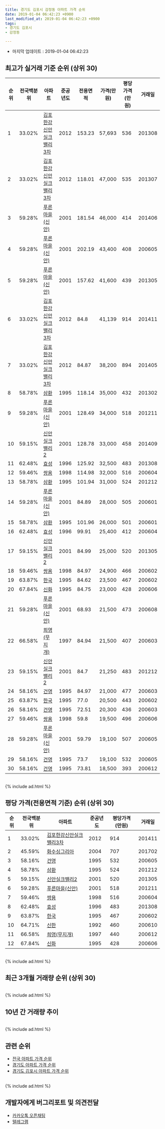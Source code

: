 ```yaml
---
title: 경기도 김포시 감정동 아파트 가격 순위
date: 2019-01-04 06:42:23 +0900
last_modified_at: 2019-01-04 06:42:23 +0900
tags:
- 경기도 김포시
- 감정동

---
```


* 마지막 업데이트 : 2019-01-04 06:42:23

## 최고가 실거래 기준 순위 (상위 30)


|순위|전국백분위|아파트|준공년도|전용면적|가격(만원)|평당가격(만원)|거래일|
|---|---|---|---|---|---|---|---|
|1|33.02%|[김포한강신안실크밸리3차](https://search.naver.com/search.naver?query=%EA%B2%BD%EA%B8%B0%EB%8F%84+%EA%B9%80%ED%8F%AC%EC%8B%9C+%EA%B0%90%EC%A0%95%EB%8F%99+%EA%B9%80%ED%8F%AC%ED%95%9C%EA%B0%95%EC%8B%A0%EC%95%88%EC%8B%A4%ED%81%AC%EB%B0%B8%EB%A6%AC3%EC%B0%A8)|2012|153.23|57,693|536|201308|
|2|33.02%|[김포한강신안실크밸리3차](https://search.naver.com/search.naver?query=%EA%B2%BD%EA%B8%B0%EB%8F%84+%EA%B9%80%ED%8F%AC%EC%8B%9C+%EA%B0%90%EC%A0%95%EB%8F%99+%EA%B9%80%ED%8F%AC%ED%95%9C%EA%B0%95%EC%8B%A0%EC%95%88%EC%8B%A4%ED%81%AC%EB%B0%B8%EB%A6%AC3%EC%B0%A8)|2012|118.01|47,000|535|201307|
|3|59.28%|[푸른마을(신안)](https://search.naver.com/search.naver?query=%EA%B2%BD%EA%B8%B0%EB%8F%84+%EA%B9%80%ED%8F%AC%EC%8B%9C+%EA%B0%90%EC%A0%95%EB%8F%99+%ED%91%B8%EB%A5%B8%EB%A7%88%EC%9D%84%28%EC%8B%A0%EC%95%88%29)|2001|181.54|46,000|414|201406|
|4|59.28%|[푸른마을(신안)](https://search.naver.com/search.naver?query=%EA%B2%BD%EA%B8%B0%EB%8F%84+%EA%B9%80%ED%8F%AC%EC%8B%9C+%EA%B0%90%EC%A0%95%EB%8F%99+%ED%91%B8%EB%A5%B8%EB%A7%88%EC%9D%84%28%EC%8B%A0%EC%95%88%29)|2001|202.19|43,400|408|200605|
|5|59.28%|[푸른마을(신안)](https://search.naver.com/search.naver?query=%EA%B2%BD%EA%B8%B0%EB%8F%84+%EA%B9%80%ED%8F%AC%EC%8B%9C+%EA%B0%90%EC%A0%95%EB%8F%99+%ED%91%B8%EB%A5%B8%EB%A7%88%EC%9D%84%28%EC%8B%A0%EC%95%88%29)|2001|157.62|41,600|439|201305|
|6|33.02%|[김포한강신안실크밸리3차](https://search.naver.com/search.naver?query=%EA%B2%BD%EA%B8%B0%EB%8F%84+%EA%B9%80%ED%8F%AC%EC%8B%9C+%EA%B0%90%EC%A0%95%EB%8F%99+%EA%B9%80%ED%8F%AC%ED%95%9C%EA%B0%95%EC%8B%A0%EC%95%88%EC%8B%A4%ED%81%AC%EB%B0%B8%EB%A6%AC3%EC%B0%A8)|2012|84.8|41,139|914|201411|
|7|33.02%|[김포한강신안실크밸리3차](https://search.naver.com/search.naver?query=%EA%B2%BD%EA%B8%B0%EB%8F%84+%EA%B9%80%ED%8F%AC%EC%8B%9C+%EA%B0%90%EC%A0%95%EB%8F%99+%EA%B9%80%ED%8F%AC%ED%95%9C%EA%B0%95%EC%8B%A0%EC%95%88%EC%8B%A4%ED%81%AC%EB%B0%B8%EB%A6%AC3%EC%B0%A8)|2012|84.87|38,200|894|201405|
|8|58.78%|[삼환](https://search.naver.com/search.naver?query=%EA%B2%BD%EA%B8%B0%EB%8F%84+%EA%B9%80%ED%8F%AC%EC%8B%9C+%EA%B0%90%EC%A0%95%EB%8F%99+%EC%82%BC%ED%99%98)|1995|118.14|35,000|432|201302|
|9|59.28%|[푸른마을(신안)](https://search.naver.com/search.naver?query=%EA%B2%BD%EA%B8%B0%EB%8F%84+%EA%B9%80%ED%8F%AC%EC%8B%9C+%EA%B0%90%EC%A0%95%EB%8F%99+%ED%91%B8%EB%A5%B8%EB%A7%88%EC%9D%84%28%EC%8B%A0%EC%95%88%29)|2001|128.49|34,000|518|201211|
|10|59.15%|[신안실크밸리2](https://search.naver.com/search.naver?query=%EA%B2%BD%EA%B8%B0%EB%8F%84+%EA%B9%80%ED%8F%AC%EC%8B%9C+%EA%B0%90%EC%A0%95%EB%8F%99+%EC%8B%A0%EC%95%88%EC%8B%A4%ED%81%AC%EB%B0%B8%EB%A6%AC2)|2001|128.78|33,000|458|201409|
|11|62.48%|[효성](https://search.naver.com/search.naver?query=%EA%B2%BD%EA%B8%B0%EB%8F%84+%EA%B9%80%ED%8F%AC%EC%8B%9C+%EA%B0%90%EC%A0%95%EB%8F%99+%ED%9A%A8%EC%84%B1)|1996|125.92|32,500|483|201308|
|12|59.46%|[쌍용](https://search.naver.com/search.naver?query=%EA%B2%BD%EA%B8%B0%EB%8F%84+%EA%B9%80%ED%8F%AC%EC%8B%9C+%EA%B0%90%EC%A0%95%EB%8F%99+%EC%8C%8D%EC%9A%A9)|1998|114.98|32,000|516|200604|
|13|58.78%|[삼환](https://search.naver.com/search.naver?query=%EA%B2%BD%EA%B8%B0%EB%8F%84+%EA%B9%80%ED%8F%AC%EC%8B%9C+%EA%B0%90%EC%A0%95%EB%8F%99+%EC%82%BC%ED%99%98)|1995|101.94|31,000|524|201212|
|14|59.28%|[푸른마을(신안)](https://search.naver.com/search.naver?query=%EA%B2%BD%EA%B8%B0%EB%8F%84+%EA%B9%80%ED%8F%AC%EC%8B%9C+%EA%B0%90%EC%A0%95%EB%8F%99+%ED%91%B8%EB%A5%B8%EB%A7%88%EC%9D%84%28%EC%8B%A0%EC%95%88%29)|2001|84.89|28,000|505|200601|
|15|58.78%|[삼환](https://search.naver.com/search.naver?query=%EA%B2%BD%EA%B8%B0%EB%8F%84+%EA%B9%80%ED%8F%AC%EC%8B%9C+%EA%B0%90%EC%A0%95%EB%8F%99+%EC%82%BC%ED%99%98)|1995|101.96|26,000|501|200601|
|16|62.48%|[효성](https://search.naver.com/search.naver?query=%EA%B2%BD%EA%B8%B0%EB%8F%84+%EA%B9%80%ED%8F%AC%EC%8B%9C+%EA%B0%90%EC%A0%95%EB%8F%99+%ED%9A%A8%EC%84%B1)|1996|99.91|25,400|412|200604|
|17|59.15%|[신안실크밸리2](https://search.naver.com/search.naver?query=%EA%B2%BD%EA%B8%B0%EB%8F%84+%EA%B9%80%ED%8F%AC%EC%8B%9C+%EA%B0%90%EC%A0%95%EB%8F%99+%EC%8B%A0%EC%95%88%EC%8B%A4%ED%81%AC%EB%B0%B8%EB%A6%AC2)|2001|84.99|25,000|520|201305|
|18|59.46%|[쌍용](https://search.naver.com/search.naver?query=%EA%B2%BD%EA%B8%B0%EB%8F%84+%EA%B9%80%ED%8F%AC%EC%8B%9C+%EA%B0%90%EC%A0%95%EB%8F%99+%EC%8C%8D%EC%9A%A9)|1998|84.97|24,900|466|200602|
|19|63.87%|[한국](https://search.naver.com/search.naver?query=%EA%B2%BD%EA%B8%B0%EB%8F%84+%EA%B9%80%ED%8F%AC%EC%8B%9C+%EA%B0%90%EC%A0%95%EB%8F%99+%ED%95%9C%EA%B5%AD)|1995|84.62|23,500|467|200602|
|20|67.84%|[신화](https://search.naver.com/search.naver?query=%EA%B2%BD%EA%B8%B0%EB%8F%84+%EA%B9%80%ED%8F%AC%EC%8B%9C+%EA%B0%90%EC%A0%95%EB%8F%99+%EC%8B%A0%ED%99%94)|1995|84.75|23,000|428|200606|
|21|59.28%|[푸른마을(신안)](https://search.naver.com/search.naver?query=%EA%B2%BD%EA%B8%B0%EB%8F%84+%EA%B9%80%ED%8F%AC%EC%8B%9C+%EA%B0%90%EC%A0%95%EB%8F%99+%ED%91%B8%EB%A5%B8%EB%A7%88%EC%9D%84%28%EC%8B%A0%EC%95%88%29)|2001|68.93|21,500|473|200608|
|22|66.58%|[희영(무지개)](https://search.naver.com/search.naver?query=%EA%B2%BD%EA%B8%B0%EB%8F%84+%EA%B9%80%ED%8F%AC%EC%8B%9C+%EA%B0%90%EC%A0%95%EB%8F%99+%ED%9D%AC%EC%98%81%28%EB%AC%B4%EC%A7%80%EA%B0%9C%29)|1997|84.94|21,500|407|200603|
|23|59.15%|[신안실크밸리2](https://search.naver.com/search.naver?query=%EA%B2%BD%EA%B8%B0%EB%8F%84+%EA%B9%80%ED%8F%AC%EC%8B%9C+%EA%B0%90%EC%A0%95%EB%8F%99+%EC%8B%A0%EC%95%88%EC%8B%A4%ED%81%AC%EB%B0%B8%EB%A6%AC2)|2001|84.7|21,250|483|201212|
|24|58.16%|[건영](https://search.naver.com/search.naver?query=%EA%B2%BD%EA%B8%B0%EB%8F%84+%EA%B9%80%ED%8F%AC%EC%8B%9C+%EA%B0%90%EC%A0%95%EB%8F%99+%EA%B1%B4%EC%98%81)|1995|84.97|21,000|477|200603|
|25|63.87%|[한국](https://search.naver.com/search.naver?query=%EA%B2%BD%EA%B8%B0%EB%8F%84+%EA%B9%80%ED%8F%AC%EC%8B%9C+%EA%B0%90%EC%A0%95%EB%8F%99+%ED%95%9C%EA%B5%AD)|1995|77.0|20,500|443|200602|
|26|58.16%|[건영](https://search.naver.com/search.naver?query=%EA%B2%BD%EA%B8%B0%EB%8F%84+%EA%B9%80%ED%8F%AC%EC%8B%9C+%EA%B0%90%EC%A0%95%EB%8F%99+%EA%B1%B4%EC%98%81)|1995|72.51|20,300|436|200603|
|27|59.46%|[쌍용](https://search.naver.com/search.naver?query=%EA%B2%BD%EA%B8%B0%EB%8F%84+%EA%B9%80%ED%8F%AC%EC%8B%9C+%EA%B0%90%EC%A0%95%EB%8F%99+%EC%8C%8D%EC%9A%A9)|1998|59.8|19,500|496|200606|
|28|59.28%|[푸른마을(신안)](https://search.naver.com/search.naver?query=%EA%B2%BD%EA%B8%B0%EB%8F%84+%EA%B9%80%ED%8F%AC%EC%8B%9C+%EA%B0%90%EC%A0%95%EB%8F%99+%ED%91%B8%EB%A5%B8%EB%A7%88%EC%9D%84%28%EC%8B%A0%EC%95%88%29)|2001|59.79|19,100|507|200605|
|29|58.16%|[건영](https://search.naver.com/search.naver?query=%EA%B2%BD%EA%B8%B0%EB%8F%84+%EA%B9%80%ED%8F%AC%EC%8B%9C+%EA%B0%90%EC%A0%95%EB%8F%99+%EA%B1%B4%EC%98%81)|1995|73.7|19,100|532|200605|
|30|58.16%|[건영](https://search.naver.com/search.naver?query=%EA%B2%BD%EA%B8%B0%EB%8F%84+%EA%B9%80%ED%8F%AC%EC%8B%9C+%EA%B0%90%EC%A0%95%EB%8F%99+%EA%B1%B4%EC%98%81)|1995|73.81|18,500|393|200612|


<br>
{% include ad.html %}
<br>

## 평당 가격(전용면적 기준) 순위 (상위 30)


|순위|전국백분위|아파트|준공년도|평당가격(만원)|거래일|
|---|---|---|---|---|---|
|1|33.02%|[김포한강신안실크밸리3차](https://search.naver.com/search.naver?query=%EA%B2%BD%EA%B8%B0%EB%8F%84+%EA%B9%80%ED%8F%AC%EC%8B%9C+%EA%B0%90%EC%A0%95%EB%8F%99+%EA%B9%80%ED%8F%AC%ED%95%9C%EA%B0%95%EC%8B%A0%EC%95%88%EC%8B%A4%ED%81%AC%EB%B0%B8%EB%A6%AC3%EC%B0%A8)|2012|914|201411|
|2|45.59%|[화수싱그리아](https://search.naver.com/search.naver?query=%EA%B2%BD%EA%B8%B0%EB%8F%84+%EA%B9%80%ED%8F%AC%EC%8B%9C+%EA%B0%90%EC%A0%95%EB%8F%99+%ED%99%94%EC%88%98%EC%8B%B1%EA%B7%B8%EB%A6%AC%EC%95%84)|2004|707|201702|
|3|58.16%|[건영](https://search.naver.com/search.naver?query=%EA%B2%BD%EA%B8%B0%EB%8F%84+%EA%B9%80%ED%8F%AC%EC%8B%9C+%EA%B0%90%EC%A0%95%EB%8F%99+%EA%B1%B4%EC%98%81)|1995|532|200605|
|4|58.78%|[삼환](https://search.naver.com/search.naver?query=%EA%B2%BD%EA%B8%B0%EB%8F%84+%EA%B9%80%ED%8F%AC%EC%8B%9C+%EA%B0%90%EC%A0%95%EB%8F%99+%EC%82%BC%ED%99%98)|1995|524|201212|
|5|59.15%|[신안실크밸리2](https://search.naver.com/search.naver?query=%EA%B2%BD%EA%B8%B0%EB%8F%84+%EA%B9%80%ED%8F%AC%EC%8B%9C+%EA%B0%90%EC%A0%95%EB%8F%99+%EC%8B%A0%EC%95%88%EC%8B%A4%ED%81%AC%EB%B0%B8%EB%A6%AC2)|2001|520|201305|
|6|59.28%|[푸른마을(신안)](https://search.naver.com/search.naver?query=%EA%B2%BD%EA%B8%B0%EB%8F%84+%EA%B9%80%ED%8F%AC%EC%8B%9C+%EA%B0%90%EC%A0%95%EB%8F%99+%ED%91%B8%EB%A5%B8%EB%A7%88%EC%9D%84%28%EC%8B%A0%EC%95%88%29)|2001|518|201211|
|7|59.46%|[쌍용](https://search.naver.com/search.naver?query=%EA%B2%BD%EA%B8%B0%EB%8F%84+%EA%B9%80%ED%8F%AC%EC%8B%9C+%EA%B0%90%EC%A0%95%EB%8F%99+%EC%8C%8D%EC%9A%A9)|1998|516|200604|
|8|62.48%|[효성](https://search.naver.com/search.naver?query=%EA%B2%BD%EA%B8%B0%EB%8F%84+%EA%B9%80%ED%8F%AC%EC%8B%9C+%EA%B0%90%EC%A0%95%EB%8F%99+%ED%9A%A8%EC%84%B1)|1996|483|201308|
|9|63.87%|[한국](https://search.naver.com/search.naver?query=%EA%B2%BD%EA%B8%B0%EB%8F%84+%EA%B9%80%ED%8F%AC%EC%8B%9C+%EA%B0%90%EC%A0%95%EB%8F%99+%ED%95%9C%EA%B5%AD)|1995|467|200602|
|10|64.71%|[신한](https://search.naver.com/search.naver?query=%EA%B2%BD%EA%B8%B0%EB%8F%84+%EA%B9%80%ED%8F%AC%EC%8B%9C+%EA%B0%90%EC%A0%95%EB%8F%99+%EC%8B%A0%ED%95%9C)|1992|460|200610|
|11|66.58%|[희영(무지개)](https://search.naver.com/search.naver?query=%EA%B2%BD%EA%B8%B0%EB%8F%84+%EA%B9%80%ED%8F%AC%EC%8B%9C+%EA%B0%90%EC%A0%95%EB%8F%99+%ED%9D%AC%EC%98%81%28%EB%AC%B4%EC%A7%80%EA%B0%9C%29)|1997|440|200612|
|12|67.84%|[신화](https://search.naver.com/search.naver?query=%EA%B2%BD%EA%B8%B0%EB%8F%84+%EA%B9%80%ED%8F%AC%EC%8B%9C+%EA%B0%90%EC%A0%95%EB%8F%99+%EC%8B%A0%ED%99%94)|1995|428|200606|


<br>
{% include ad.html %}
<br>

## 최근 3개월 거래량 순위 (상위 30)


<div style="width:100%;">
    <canvas id="deal_count_ranking" height="250"></canvas>
</div>


<script>
new Chart(document.getElementById("deal_count_ranking"), {
    type: 'horizontalBar',
    data: {
        labels: ['김포한강신안실크밸리3차', '푸른마을(신안)', '삼환', '신한', '한국', '신화', '효성', '쌍용', '신안실크밸리2'],
        datasets: [{
            label: '실거래 수',
            data: [7, 4, 3, 3, 2, 1, 1, 1, 1],
            borderColor: "rgba(255, 0, 128, 1)",
            backgroundColor: "rgba(255, 0, 128, 0.5)",
            fill: false,
        }]
    },
    options: {
        responsive: true,
        title: {
            display: true,
            text: '최근 3개월 거래량 순위'
        },
        tooltips: {
            mode: 'index',
            intersect: false,
            callbacks: {
                title: function(tooltipItems, data) {
                    return "실거래 수:";
                },
                label: function(tooltipItem, data) {
                    return data.labels[tooltipItem.index] + ": " + tooltipItem.xLabel;
                }
            }
        },
        hover: {
            mode: 'nearest',
            intersect: true
        },
        scales: {
            xAxes: [{
                display: true,
                scaleLabel: {
                    display: true,
                    labelString: '실거래 수'
                },
                ticks: {
                    suggestedMin: 0,
                }
            }],
            yAxes: [{
                display: true,
                ticks: {
                    autoSkip: false,
                    callback: function(value, index, values) {
                        if (value.length > 15)
                            return value.substr(0, 13) + "...";
                        else
                            return value;
                    }
                },
                scaleLabel: {
                    display: false,
                }
            }]
        }
    }
});

</script>


<br>
{% include ad.html %}
<br>

## 10년 간 거래량 추이


<div style="width:100%;">
    <canvas id="deal_progress" height="250"></canvas>
</div>

<script>
new Chart(document.getElementById("deal_progress"), {
    type: 'line',
    data: {
        labels: ['200901','200902','200903','200904','200905','200906','200907','200908','200909','200910','200911','200912','201001','201002','201003','201004','201005','201006','201007','201008','201009','201010','201011','201012','201101','201102','201103','201104','201105','201106','201107','201108','201109','201110','201111','201112','201201','201202','201203','201204','201205','201206','201207','201208','201209','201210','201211','201212','201301','201302','201303','201304','201305','201306','201307','201308','201309','201310','201311','201312','201401','201402','201403','201404','201405','201406','201407','201408','201409','201410','201411','201412','201501','201502','201503','201504','201505','201506','201507','201508','201509','201510','201511','201512','201601','201602','201603','201604','201605','201606','201607','201608','201609','201610','201611','201612','201701','201702','201703','201704','201705','201706','201707','201708','201709','201710','201711','201712','201801','201802','201803','201804','201805','201806','201807','201808','201809','201810','201811','201812','201901'],
        datasets: [{
            label: '실거래 수',
            pointRadius: 1,
            data: [14, 22, 26, 33, 32, 24, 63, 39, 45, 20, 14, 19, 22, 27, 26, 14, 17, 10, 11, 10, 14, 16, 19, 21, 21, 24, 21, 22, 14, 18, 25, 33, 26, 23, 14, 25, 18, 33, 36, 26, 30, 33, 13, 19, 30, 25, 28, 25, 18, 25, 37, 35, 74, 73, 45, 74, 59, 54, 26, 38, 42, 49, 55, 33, 43, 41, 43, 58, 52, 64, 42, 39, 59, 53, 74, 69, 89, 85, 68, 45, 51, 42, 24, 27, 13, 29, 32, 40, 41, 40, 49, 48, 49, 60, 40, 38, 22, 28, 37, 24, 41, 62, 53, 33, 34, 32, 39, 24, 26, 21, 35, 31, 22, 20, 29, 28, 26, 36, 13, 10, 0],
            borderColor: "rgba(255, 201, 14, 1)",
            backgroundColor: "rgba(255, 201, 14, 0.5)",
            fill: true,
        }]
    },
    options: {
        responsive: true,
        title: {
            display: true,
            text: '10년간 거래량 추이'
        },
        tooltips: {
            mode: 'index',
            intersect: false,
        },
        hover: {
            mode: 'nearest',
            intersect: true
        },
        scales: {
            xAxes: [{
                display: true,
                scaleLabel: {
                    display: true,
                    labelString: '년/월'
                }
            }],
            yAxes: [{
                display: true,
                ticks: {
                    suggestedMin: 0,
                },
                scaleLabel: {
                    display: true,
                    labelString: '실거래 수'
                }
            }]
        }
    }
});

</script>


<br>
{% include ad.html %}
<br>

## 관련 순위

- [전국 아파트 가격 순위](https://inasie.github.io/apt-ranking/전국)
- [경기도 아파트 가격 순위](https://inasie.github.io/apt-ranking/경기도)
- [경기도 김포시 아파트 가격 순위](https://inasie.github.io/apt-ranking/경기도-김포시)


<br>
{% include ad.html %}
<br>

## 개발자에게 버그리포트 및 의견전달

- [카카오톡 오픈채팅](https://open.kakao.com/o/gLJUAP4)
- [텔레그램](https://t.me/inasie)

